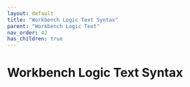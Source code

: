 ```yaml
---
layout: default
title: "Workbench Logic Text Syntax"
parent: "Workbench Logic Text"
nav_order: 42
has_children: true
---
```

# Workbench Logic Text Syntax


